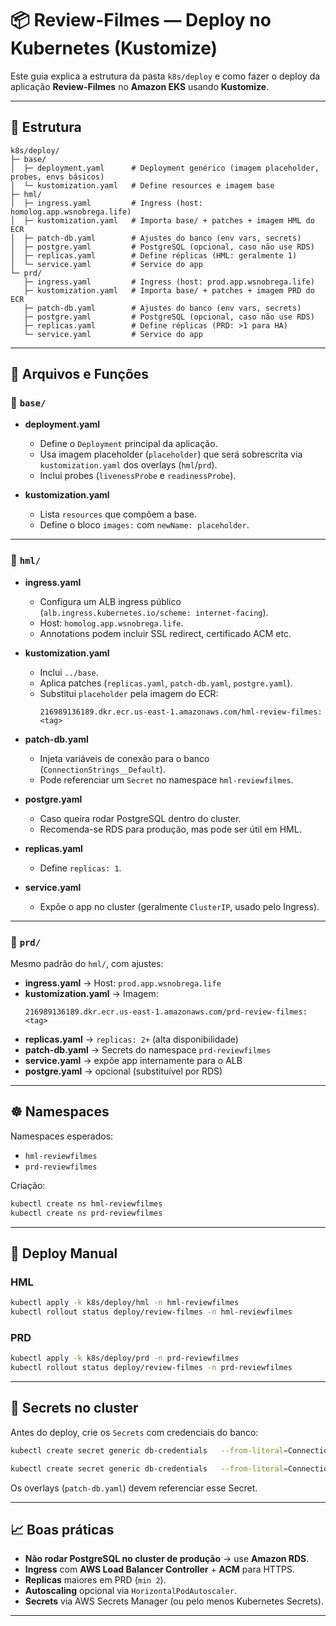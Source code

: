 # 📦 Review-Filmes — Deploy no Kubernetes (Kustomize)

Este guia explica a estrutura da pasta `k8s/deploy` e como fazer o deploy da aplicação **Review-Filmes** no **Amazon EKS** usando **Kustomize**.

---

## 🌳 Estrutura

```text
k8s/deploy/
├─ base/
│  ├─ deployment.yaml      # Deployment genérico (imagem placeholder, probes, envs básicos)
│  └─ kustomization.yaml   # Define resources e imagem base
├─ hml/
│  ├─ ingress.yaml         # Ingress (host: homolog.app.wsnobrega.life)
│  ├─ kustomization.yaml   # Importa base/ + patches + imagem HML do ECR
│  ├─ patch-db.yaml        # Ajustes do banco (env vars, secrets)
│  ├─ postgre.yaml         # PostgreSQL (opcional, caso não use RDS)
│  ├─ replicas.yaml        # Define réplicas (HML: geralmente 1)
│  └─ service.yaml         # Service do app
└─ prd/
   ├─ ingress.yaml         # Ingress (host: prod.app.wsnobrega.life)
   ├─ kustomization.yaml   # Importa base/ + patches + imagem PRD do ECR
   ├─ patch-db.yaml        # Ajustes do banco (env vars, secrets)
   ├─ postgre.yaml         # PostgreSQL (opcional, caso não use RDS)
   ├─ replicas.yaml        # Define réplicas (PRD: >1 para HA)
   └─ service.yaml         # Service do app
```

---

## 📌 Arquivos e Funções

### 🔹 `base/`
- **deployment.yaml**  
  - Define o `Deployment` principal da aplicação.  
  - Usa imagem placeholder (`placeholder`) que será sobrescrita via `kustomization.yaml` dos overlays (`hml`/`prd`).  
  - Inclui probes (`livenessProbe` e `readinessProbe`).  

- **kustomization.yaml**  
  - Lista `resources` que compõem a base.  
  - Define o bloco `images:` com `newName: placeholder`.

---

### 🔹 `hml/`
- **ingress.yaml**  
  - Configura um ALB ingress público (`alb.ingress.kubernetes.io/scheme: internet-facing`).  
  - Host: `homolog.app.wsnobrega.life`.  
  - Annotations podem incluir SSL redirect, certificado ACM etc.  

- **kustomization.yaml**  
  - Inclui `../base`.  
  - Aplica patches (`replicas.yaml`, `patch-db.yaml`, `postgre.yaml`).  
  - Substitui `placeholder` pela imagem do ECR:  
    ```
    216989136189.dkr.ecr.us-east-1.amazonaws.com/hml-review-filmes:<tag>
    ```

- **patch-db.yaml**  
  - Injeta variáveis de conexão para o banco (`ConnectionStrings__Default`).  
  - Pode referenciar um `Secret` no namespace `hml-reviewfilmes`.

- **postgre.yaml**  
  - Caso queira rodar PostgreSQL dentro do cluster.  
  - Recomenda-se RDS para produção, mas pode ser útil em HML.

- **replicas.yaml**  
  - Define `replicas: 1`.  

- **service.yaml**  
  - Expõe o app no cluster (geralmente `ClusterIP`, usado pelo Ingress).  

---

### 🔹 `prd/`
Mesmo padrão do `hml/`, com ajustes:

- **ingress.yaml** → Host: `prod.app.wsnobrega.life`
- **kustomization.yaml** → Imagem:  
  ```
  216989136189.dkr.ecr.us-east-1.amazonaws.com/prd-review-filmes:<tag>
  ```
- **replicas.yaml** → `replicas: 2+` (alta disponibilidade)
- **patch-db.yaml** → Secrets do namespace `prd-reviewfilmes`
- **service.yaml** → expõe app internamente para o ALB
- **postgre.yaml** → opcional (substituível por RDS)

---

## ☸️ Namespaces

Namespaces esperados:
- `hml-reviewfilmes`
- `prd-reviewfilmes`

Criação:
```bash
kubectl create ns hml-reviewfilmes
kubectl create ns prd-reviewfilmes
```

---

## 🚀 Deploy Manual

### HML
```bash
kubectl apply -k k8s/deploy/hml -n hml-reviewfilmes
kubectl rollout status deploy/review-filmes -n hml-reviewfilmes
```

### PRD
```bash
kubectl apply -k k8s/deploy/prd -n prd-reviewfilmes
kubectl rollout status deploy/review-filmes -n prd-reviewfilmes
```

---

## 🔐 Secrets no cluster

Antes do deploy, crie os `Secrets` com credenciais do banco:

```bash
kubectl create secret generic db-credentials   --from-literal=ConnectionStrings__Default="Host=<host>;Database=review;Username=review;Password=xxxx"   -n hml-reviewfilmes

kubectl create secret generic db-credentials   --from-literal=ConnectionStrings__Default="Host=<host>;Database=review;Username=review;Password=xxxx"   -n prd-reviewfilmes
```

Os overlays (`patch-db.yaml`) devem referenciar esse Secret.

---

## 📈 Boas práticas

- **Não rodar PostgreSQL no cluster de produção** → use **Amazon RDS**.  
- **Ingress** com **AWS Load Balancer Controller** + **ACM** para HTTPS.  
- **Replicas** maiores em PRD (`min 2`).  
- **Autoscaling** opcional via `HorizontalPodAutoscaler`.  
- **Secrets** via AWS Secrets Manager (ou pelo menos Kubernetes Secrets).  

---
